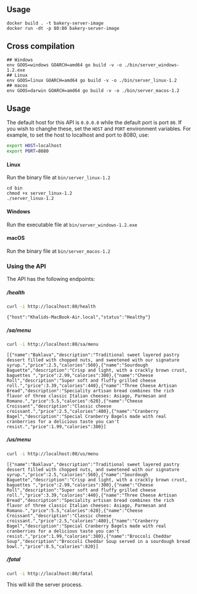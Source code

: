 

## Usage

```
docker build . -t bakery-server-image
docker run -dt -p 80:80 bakery-server-image
```

## Cross compilation

```
## Windows
env GOOS=windows GOARCH=amd64 go build -v -o ./bin/server_windows-1.2.exe
## Linux
env GOOS=linux GOARCH=amd64 go build -v -o ./bin/server_linux-1.2
## macos
env GOOS=darwin GOARCH=amd64 go build -v -o ./bin/server_macos-1.2
```


## Usage

The default host for this API is `0.0.0.0` while the default port is port `80`. If you wish to changhe these, set the `HOST` and `PORT` environment variables. For example, to set the host to localhost and port to 8080, use:

```bash
export HOST=localhost
export PORT=8080
```

#### Linux

Run the binary file at `bin/server_linux-1.2`

```
cd bin
chmod +x server_linux-1.2
./server_linux-1.2
```

#### Windows

Run the executable file at `bin/server_windows-1.2.exe`

#### macOS

Run the binary file at `bin/server_macos-1.2`


### Using the API

The API has the following endpoints:

##### /health

```bash
curl -i http://localhost:80/health
```

```
{"host":"Khalids-MacBook-Air.local","status":"Healthy"}
```


##### /sa/menu

```bash
curl -i http://localhost:80/sa/menu
```

```
[{"name":"Baklava","description":"Traditional sweet layered pastry dessert filled with chopped nuts, and sweetened with our signature syrup.","price":2.5,"calories":560},{"name":"Sourdough Baguette","description":"Crisp and light, with a crackly brown crust, baguettes ","price":2.99,"calories":300},{"name":"Cheese Roll","description":"Super soft and fluffy grilled cheese roll.","price":3.39,"calories":440},{"name":"Three Cheese Artisan Bread","description":"Speciality artisan bread combines the rich flavor of three classic Italian cheeses: Asiago, Parmesan and Romano.","price":5.5,"calories":620},{"name":"Cheese Croissant","description":"Classic cheese croissant.","price":2.5,"calories":480},{"name":"Cranberry Bagel","description":"Special Cranberry Bagels made with real cranberries for a delicious taste you can't resist.","price":1.99,"calories":380}]
```


##### /us/menu

```bash
curl -i http://localhost:80/us/menu
```

```
[{"name":"Baklava","description":"Traditional sweet layered pastry dessert filled with chopped nuts, and sweetened with our signature syrup.","price":2.5,"calories":560},{"name":"Sourdough Baguette","description":"Crisp and light, with a crackly brown crust, baguettes ","price":2.99,"calories":300},{"name":"Cheese Roll","description":"Super soft and fluffy grilled cheese roll.","price":3.39,"calories":440},{"name":"Three Cheese Artisan Bread","description":"Speciality artisan bread combines the rich flavor of three classic Italian cheeses: Asiago, Parmesan and Romano.","price":5.5,"calories":620},{"name":"Cheese Croissant","description":"Classic cheese croissant.","price":2.5,"calories":480},{"name":"Cranberry Bagel","description":"Special Cranberry Bagels made with real cranberries for a delicious taste you can't resist.","price":1.99,"calories":380},{"name":"Broccoli Cheddar Soup","description":"Broccoli Cheddar Soup served in a sourdough bread bowl.","price":8.5,"calories":820}]
```


##### /fatal

```bash
curl -i http://localhost:80/fatal
```

This will kill the server process.